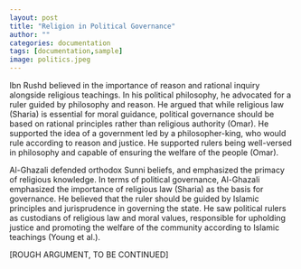 ```yaml
---
layout: post
title: "Religion in Political Governance"
author: ""
categories: documentation
tags: [documentation,sample]
image: politics.jpeg
---
```

Ibn Rushd believed in the importance of reason and rational inquiry alongside religious teachings. In his political philosophy, he advocated for a ruler guided by philosophy and reason. He argued that while religious law (Sharia) is essential for moral guidance, political governance should be based on rational principles rather than religious authority (Omar). He supported the idea of a government led by a philosopher-king, who would rule according to reason and justice. He supported rulers being well-versed in philosophy and capable of ensuring the welfare of the people (Omar). 

Al-Ghazali defended orthodox Sunni beliefs, and emphasized the primacy of religious knowledge. In terms of political governance, Al-Ghazali emphasized the importance of religious law (Sharia) as the basis for governance. He believed that the ruler should be guided by Islamic principles and jurisprudence in governing the state. He saw political rulers as custodians of religious law and moral values, responsible for upholding justice and promoting the welfare of the community according to Islamic teachings (Young et al.).

[ROUGH ARGUMENT, TO BE CONTINUED]